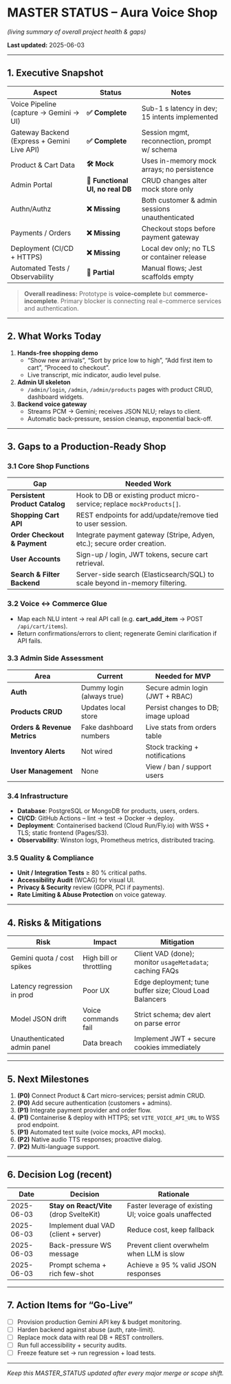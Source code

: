 # MASTER STATUS – Aura Voice Shop  
*(living summary of overall project health & gaps)*  

**Last updated:** 2025-06-03  

---

## 1. Executive Snapshot
| Aspect | Status | Notes |
|--------|--------|-------|
| Voice Pipeline (capture → Gemini → UI) | **✅ Complete** | Sub-1 s latency in dev; 15 intents implemented |
| Gateway Backend (Express + Gemini Live API) | **✅ Complete** | Session mgmt, reconnection, prompt w/ schema |
| Product & Cart Data | **🛠️ Mock** | Uses in-memory mock arrays; no persistence |
| Admin Portal | **🔶 Functional UI, no real DB** | CRUD changes alter mock store only |
| Authn/Authz | **❌ Missing** | Both customer & admin sessions unauthenticated |
| Payments / Orders | **❌ Missing** | Checkout stops before payment gateway |
| Deployment (CI/CD + HTTPS) | **❌ Missing** | Local dev only; no TLS or container release |
| Automated Tests / Observability | **🔶 Partial** | Manual flows; Jest scaffolds empty |

> **Overall readiness:** Prototype is **voice-complete** but **commerce-incomplete**. Primary blocker is connecting real e-commerce services and authentication.

---

## 2. What Works Today
1. **Hands-free shopping demo**  
   - “Show new arrivals”, “Sort by price low to high”, “Add first item to cart”, “Proceed to checkout”.  
   - Live transcript, mic indicator, audio level pulse.
2. **Admin UI skeleton**  
   - `/admin/login`, `/admin`, `/admin/products` pages with product CRUD, dashboard widgets.
3. **Backend voice gateway**  
   - Streams PCM → Gemini; receives JSON NLU; relays to client.  
   - Automatic back-pressure, session cleanup, exponential back-off.

---

## 3. Gaps to a Production-Ready Shop

### 3.1 Core Shop Functions
| Gap | Needed Work |
|-----|-------------|
| **Persistent Product Catalog** | Hook to DB or existing product micro-service; replace `mockProducts[]`. |
| **Shopping Cart API** | REST endpoints for add/update/remove tied to user session. |
| **Order Checkout & Payment** | Integrate payment gateway (Stripe, Adyen, etc.); secure order creation. |
| **User Accounts** | Sign-up / login, JWT tokens, secure cart retrieval. |
| **Search & Filter Backend** | Server-side search (Elasticsearch/SQL) to scale beyond in-memory filtering. |

### 3.2 Voice ↔ Commerce Glue
* Map each NLU intent → real API call (e.g. **cart_add_item** → POST `/api/cart/items`).  
* Return confirmations/errors to client; regenerate Gemini clarification if API fails.

### 3.3 Admin Side Assessment
| Area | Current | Needed for MVP |
|------|---------|----------------|
| **Auth** | Dummy login (always true) | Secure admin login (JWT + RBAC) |
| **Products CRUD** | Updates local store | Persist changes to DB; image upload |
| **Orders & Revenue Metrics** | Fake dashboard numbers | Live stats from orders table |
| **Inventory Alerts** | Not wired | Stock tracking + notifications |
| **User Management** | None | View / ban / support users |

### 3.4 Infrastructure
- **Database**: PostgreSQL or MongoDB for products, users, orders.  
- **CI/CD**: GitHub Actions – lint → test → Docker → deploy.  
- **Deployment**: Containerised backend (Cloud Run/Fly.io) with WSS + TLS; static frontend (Pages/S3).  
- **Observability**: Winston logs, Prometheus metrics, distributed tracing.

### 3.5 Quality & Compliance
- **Unit / Integration Tests** ≥ 80 % critical paths.  
- **Accessibility Audit** (WCAG) for visual UI.  
- **Privacy & Security** review (GDPR, PCI if payments).  
- **Rate Limiting & Abuse Protection** on voice gateway.

---

## 4. Risks & Mitigations
| Risk | Impact | Mitigation |
|------|--------|-----------|
| Gemini quota / cost spikes | High bill or throttling | Client VAD (done); monitor `usageMetadata`; caching FAQs |
| Latency regression in prod | Poor UX | Edge deployment; tune buffer size; Cloud Load Balancers |
| Model JSON drift | Voice commands fail | Strict schema; dev alert on parse error |
| Unauthenticated admin panel | Data breach | Implement JWT + secure cookies immediately |

---

## 5. Next Milestones
1. **(P0)** Connect Product & Cart micro-services; persist admin CRUD.  
2. **(P0)** Add secure authentication (customers + admins).  
3. **(P1)** Integrate payment provider and order flow.  
4. **(P1)** Containerise & deploy with HTTPS; set `VITE_VOICE_API_URL` to WSS prod endpoint.  
5. **(P1)** Automated test suite (voice mocks, API mocks).  
6. **(P2)** Native audio TTS responses; proactive dialog.  
7. **(P2)** Multi-language support.

---

## 6. Decision Log (recent)
| Date | Decision | Rationale |
|------|----------|-----------|
| 2025-06-03 | **Stay on React/Vite** (drop SvelteKit) | Faster leverage of existing UI; voice goals unaffected |
| 2025-06-03 | Implement dual VAD (client + server) | Reduce cost, keep fallback |
| 2025-06-03 | Back-pressure WS message | Prevent client overwhelm when LLM is slow |
| 2025-06-03 | Prompt schema + rich few-shot | Achieve ≥ 95 % valid JSON responses |

---

## 7. Action Items for “Go-Live”
- [ ] Provision production Gemini API key & budget monitoring.  
- [ ] Harden backend against abuse (auth, rate-limit).  
- [ ] Replace mock data with real DB + REST controllers.  
- [ ] Run full accessibility + security audits.  
- [ ] Freeze feature set → run regression + load tests.  

---

_Keep this MASTER_STATUS updated after every major merge or scope shift._

